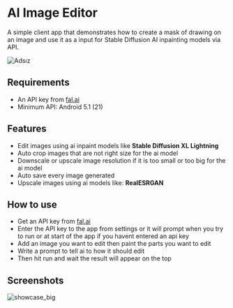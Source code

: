 # AI Image Editor

A simple client app that demonstrates how to create a mask of drawing on an image and use it as a input for Stable Diffusion AI inpainting models via API.

![Adsız](https://github.com/Serkali-sudo/AI_Image_Editor/assets/59535990/f43c9e3b-da74-4421-b825-bc941b82c218)

## Requirements
* An API key from [fal.ai](https://fal.ai/)
* Minimum API:  Android 5.1 (21)

## Features
* Edit images using ai inpaint models like **Stable Diffusion XL Lightning**
* Auto crop images that are not right size for the ai model
* Downscale or upscale image resolution if it is too small or too big for the ai model
* Auto save every image generated
* Upscale images using ai models like: **RealESRGAN**

## How to use
* Get an API key from [fal.ai](https://fal.ai/)
* Enter the API key to the app from settings or it will prompt when you try to run or at start of the app if you havent entered an api key
* Add an image you want to edit then paint the parts you want to edit
* Write a prompt to tell ai to how it should edit
* Then hit run and wait the result will appear on the top
  
## Screenshots
![showcase_big](https://github.com/Serkali-sudo/AI_Image_Editor/assets/59535990/eaebf3c0-7a89-4f37-9484-f734fdcf54ed)
